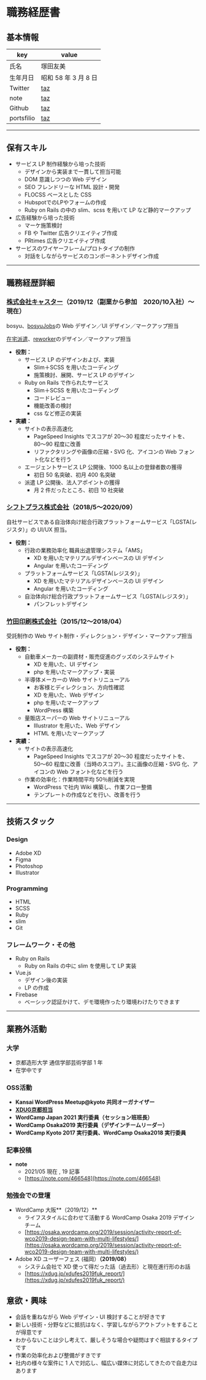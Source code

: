 # 職務経歴書

## 基本情報

|key|value|
|---|---|
|氏名|塚田友美|
|生年月日|昭和 58 年 3 月 8 日|
|Twitter|[taz](https://twitter.com/466548)|
|note|[taz](https://note.com/466548)|
|Github|[taz](https://github.com/466548)|
|portsfilio|[taz](https://drive.google.com/file/d/19DGGVssItoZYdQO2IH4I1hy287faQDwt/view?usp=sharing)|

---

## 保有スキル
- サービス LP 制作経験から培った技術
  - デザインから実装まで一貫して担当可能
  - DOM 意識しつつの Web デザイン
  - SEO フレンドリーな HTML 設計・開発
  - FLOCSS ベースとした CSS
  - HubspotでのLPやフォームの作成
  - Ruby on Rails の中の slim、scss を用いて LP など静的マークアップ
- 広告経験から培った技術
  - マーケ施策検討
  - FB や Twitter 広告クリエイティブ作成
  - PRtimes 広告クリエイティブ作成
- サービスのワイヤーフレーム/プロトタイプの制作
  - 対話をしながらサービスのコンポーネントデザイン作成

---

## 職務経歴詳細

### [株式会社キャスター](https://caster.co.jp/)（2019/12（副業から参加　2020/10入社）〜現在）

bosyu、[bosyuJobs](http://jobs.bosyu.me/)の Web デザイン／UI デザイン／マークアップ担当

[在宅派遣](https://www.zaitakuhaken.com/)、[reworker](https://www.reworker.jp/agent)のデザイン／マークアップ担当

- **役割：**
    - サービス LP のデザインおよび、実装
      - Slim＋SCSS を用いたコーディング
      - 施策検討、展開、サービス LP のデザイン
    - Ruby on Rails で作られたサービス
      - Slim＋SCSS を用いたコーディング
      - コードレビュー
      - 機能改善の検討
      - css など修正の実装
- **実績：**
    - サイトの表示高速化
      - PageSpeed Insights でスコアが 20〜30 程度だったサイトを、80〜90 程度に改善
      - リファクタリングや画像の圧縮・SVG 化、アイコンの Web フォント化などを行う
    - エージェントサービス LP 公開後、1000 名以上の登録者数の獲得
      - 初日 50 名突破、初月 400 名突破
    - 派遣 LP 公開後、法人アポイントの獲得
      - 月 2 件だったところ、初日 10 社突破

### [シフトプラス株式会社](https://www.shiftplus.co.jp/)（2018/5〜2020/09）

自社サービスである自治体向け総合行政プラットフォームサービス「LGSTA(レジスタ）」の UI/UX 担当。

- **役割：**
    - 行政の業務効率化 職員出退管理システム「AMS」
      - XD を用いたマテリアルデザインベースの UI デザイン
      - Angular を用いたコーディング
    - プラットフォームサービス「LGSTA(レジスタ）」
      - XD を用いたマテリアルデザインベースの UI デザイン
      - Angular を用いたコーディング
    - 自治体向け総合行政プラットフォームサービス「LGSTA(レジスタ）」
      - パンフレットデザイン

### [竹田印刷株式会社](https://www.takeda-prn.co.jp/)（2015/12〜2018/04）

受託制作の Web サイト制作・ディレクション・デザイン・マークアップ担当

- **役割：**
    - 自動車メーカーの副資材・販売促進のグッズのシステムサイト
      - XD を用いた、UI デザイン  
      - php を用いたマークアップ・実装
    - 半導体メーカーの Web サイトリニューアル
      - お客様とディレクション、方向性確認
      - XD を用いた、Web デザイン  
      - php を用いたマークアップ
      - WordPress 構築
    - 量販店スーパーの Web サイトリニューアル
      - Illustrator を用いた、Web デザイン  
      - HTML を用いたマークアップ
- **実績：**
    - サイトの表示高速化
      - PageSpeed Insights でスコアが 20〜30 程度だったサイトを、50〜60 程度に改善（当時のスコア）。主に画像の圧縮・SVG 化、アイコンの Web フォント化などを行う
    - 作業の効率化：作業時間平均 50％削減を実現
      - WordPress で社内 Wiki 構築し、作業フロー整備
      - テンプレートの作成などを行い、改善を行う

---
## 技術スタック
### Design
- Adobe XD
- Figma
- Photoshop
- Illustrator

### Programming
- HTML
- SCSS
- Ruby
- slim
- Git
### フレームワーク・その他
- Ruby on Rails
  -  Ruby on Rails の中に slim を使用して LP 実装
- Vue.js
  -  デザイン後の実装
  - LP の作成
- Firebase
  -  ベーシック認証かけて、デモ環境作ったり環境わけたりできます

---
## 業務外活動
### 大学

 - 京都造形大学 通信学部芸術学部 1 年
  - 在学中です

### OSS活動

- **Kansai WordPress Meetup@kyoto 共同オーガナイザー**
- **[XDUG京都担当](https://xdug.jp/kyoto/)**
- **WordCamp Japan 2021 実行委員（セッション班班長）**
- **WordCamp Osaka2019 実行委員（デザインチームリーダー）**
- **WordCamp Kyoto 2017 実行委員、WordCamp Osaka2018 実行委員**
### 記事投稿

- **note**
    - 2021/05 現在 , 19 記事
    - [https://note.com/466548](https://note.com/466548)

### 勉強会での登壇

- WordCamp 大阪**（2019/12）**
    - ライフスタイルに合わせて活動する WordCamp Osaka 2019 デザインチーム
    - [https://osaka.wordcamp.org/2019/session/activity-report-of-wco2019-design-team-with-multi-lifestyles/](https://osaka.wordcamp.org/2019/session/activity-report-of-wco2019-design-team-with-multi-lifestyles/)
- Adobe XD ユーザーフェス (福岡）**（2019/08）**
    - システム会社で XD 使って得だった話（過去形）と現在進行形のお話
    - [https://xdug.jp/xdufes2019fuk_report/](https://xdug.jp/xdufes2019fuk_report/)

##  意欲・興味
- 会話を重ねながら Web デザイン・UI 検討することが好きです
- 新しい技術・分野などに抵抗はなく、学習しながらアウトプットをすることが得意です
- わからないことは少し考えて、厳しそうな場合や疑問はすぐ相談するタイプです
- 作業の効率化および整備がすきです
- 社内の様々な案件に 1 人で対応し、幅広い媒体に対応してきたので自走力はあります
